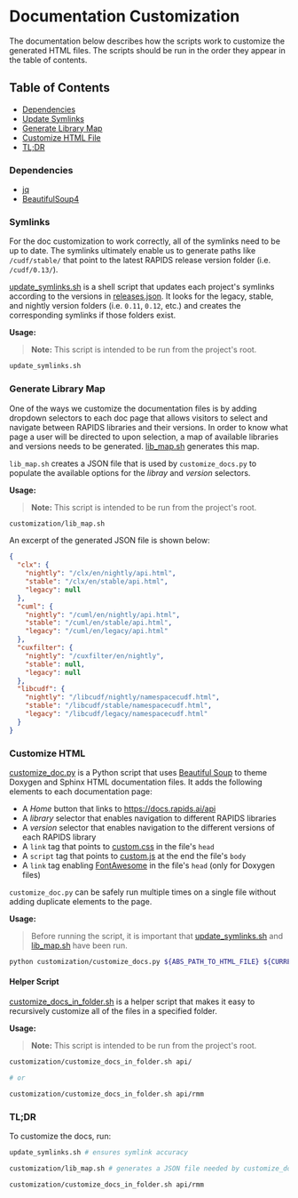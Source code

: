 # Documentation Customization

The documentation below describes how the scripts work to customize the generated HTML files. The scripts should be run in the order they appear in the table of contents.

## Table of Contents

- [Dependencies](#dependencies)
- [Update Symlinks](#symlinks)
- [Generate Library Map](#generate-library-map)
- [Customize HTML File](#customize-html)
- [TL;DR](#TL;DR)

### Dependencies

- [jq](https://github.com/stedolan/jq)
- [BeautifulSoup4](https://github.com/waylan/beautifulsoup)

### Symlinks

For the doc customization to work correctly, all of the symlinks need to be up to date. The symlinks ultimately enable us to generate paths like `/cudf/stable/` that point to the latest RAPIDS release version folder (i.e. `/cudf/0.13/`).

[update_symlinks.sh](/update_symlinks.sh) is a shell script that updates each project's symlinks according to the versions in [releases.json](/_data/releases.json). It looks for the legacy, stable, and nightly version folders (i.e. `0.11`, `0.12`, etc.) and creates the corresponding symlinks if those folders exist.

**Usage:**

> **Note:** This script is intended to be run from the project's root.

```sh
update_symlinks.sh
```

### Generate Library Map

One of the ways we customize the documentation files is by adding dropdown selectors to each doc page that allows visitors to select and navigate between RAPIDS libraries and their versions. In order to know what page a user will be directed to upon selection, a map of available libraries and versions needs to be generated. [lib_map.sh](lib_map.sh) generates this map.

`lib_map.sh` creates a JSON file that is used by `customize_docs.py` to populate the available options for the _libray_ and _version_ selectors.

**Usage:**

> **Note:** This script is intended to be run from the project's root.

```sh
customization/lib_map.sh
```

An excerpt of the generated JSON file is shown below:

```json
{
  "clx": {
    "nightly": "/clx/en/nightly/api.html",
    "stable": "/clx/en/stable/api.html",
    "legacy": null
  },
  "cuml": {
    "nightly": "/cuml/en/nightly/api.html",
    "stable": "/cuml/en/stable/api.html",
    "legacy": "/cuml/en/legacy/api.html"
  },
  "cuxfilter": {
    "nightly": "/cuxfilter/en/nightly",
    "stable": null,
    "legacy": null
  },
  "libcudf": {
    "nightly": "/libcudf/nightly/namespacecudf.html",
    "stable": "/libcudf/stable/namespacecudf.html",
    "legacy": "/libcudf/legacy/namespacecudf.html"
  }
}
```

### Customize HTML

[customize_doc.py](customize_doc.py) is a Python script that uses [Beautiful Soup](https://www.crummy.com/software/BeautifulSoup/bs4/doc/) to theme Doxygen and Sphinx HTML documentation files. It adds the following elements to each documentation page:

- A _Home_ button that links to https://docs.rapids.ai/api
- A _library_ selector that enables navigation to different RAPIDS libraries
- A _version_ selector that enables navigation to the different versions of each RAPIDS library
- A `link` tag that points to [custom.css](/assets/css/custom.css) in the file's `head`
- A `script` tag that points to [custom.js](/assets/js/custom.js) at the end the file's `body`
- A `link` tag enabling [FontAwesome](https://fontawesome.com/) in the file's `head` (only for Doxygen files)

`customize_doc.py` can be safely run multiple times on a single file without adding duplicate elements to the page.

**Usage:**

> Before running the script, it is important that [update_symlinks.sh](/update_symlinks.sh) and [lib_map.sh](lib_map.sh) have been run.

```sh
python customization/customize_docs.py ${ABS_PATH_TO_HTML_FILE} ${CURRENT_RAPIDS_VERSION}
```

#### Helper Script

[customize_docs_in_folder.sh](customize_docs_in_folder.sh) is a helper script that makes it easy to recursively customize all of the files in a specified folder.

**Usage:**

> **Note:** This script is intended to be run from the project's root.

```sh
customization/customize_docs_in_folder.sh api/

# or

customization/customize_docs_in_folder.sh api/rmm
```

### TL;DR

To customize the docs, run:

```sh
update_symlinks.sh # ensures symlink accuracy

customization/lib_map.sh # generates a JSON file needed by customize_docs.py

customization/customize_docs_in_folder.sh api/rmm

```
